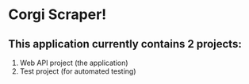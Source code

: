 # Corgi Scraper!

## This application currently contains 2 projects:
1. Web API project (the application)
2. Test project (for automated testing) 
